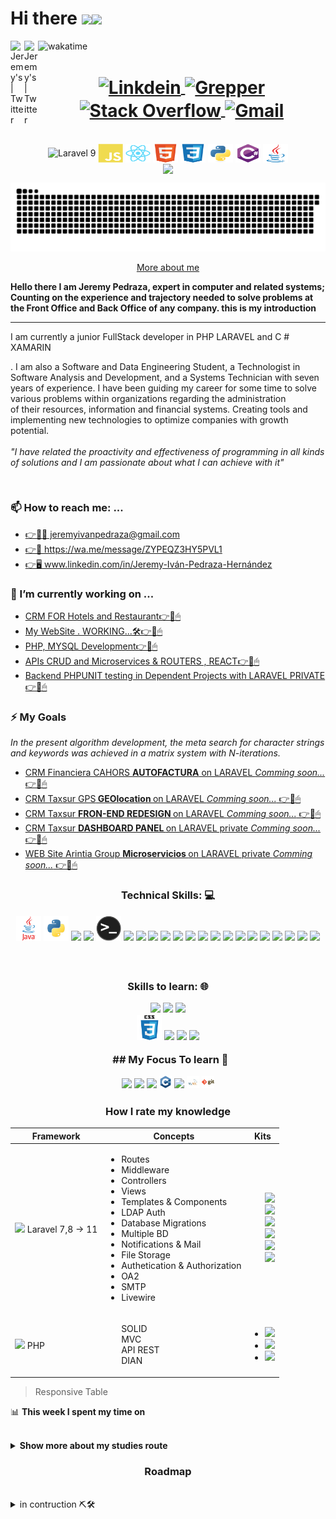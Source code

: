 

# Hi there <img src="https://media.giphy.com/media/hvRJCLFzcasrR4ia7z/giphy.gif" width="25"><img src="https://media.giphy.com/media/xUA7bawPmP2gglnzR6/giphy.gif" width="25">


  
<a href="https://discord.gg/tEFCyJt3">
  <img align="left" alt="Jeremy's | Twitter" width="22" src="https://www.svgrepo.com/show/452188/discord.svg" />

</a>
<a href="https://twitter.com/TechSystemT">
  <img align="left" alt="Jeremy's | Twitter" width="22" src="https://www.svgrepo.com/show/475689/twitter-color.svg" />
</a>



<img src="https://wakatime.com/badge/github/JpdzRamirez/JpdzRamirez.svg" alt="wakatime" />

<br />
 <!-- Social Network -->
<h1 align="center">

  
<a href="www.linkedin.com/in/jeremy-pedraza-72824720b/">
  <img align="center" 
       alt="Linkdein" 
       width="22px" 
       src="https://user-images.githubusercontent.com/55005374/103146171-312a4c00-470b-11eb-8839-992580bb8206.png" />
  </a>

  <a href="https://www.codegrepper.com/app/profile.php?id=404043">
  <img align="center" 
       alt="Grepper" 
       width="22px" 
       src="https://user-images.githubusercontent.com/55005374/103146498-0b537600-4710-11eb-949e-bff2c2ab7391.png" />
  </a>
  
<a href="https://es.stackoverflow.com/users/239041/jeremy-pedraza?tab=profile">
  <img align="center" 
       alt="Stack Overflow" 
       width="22px" 
       src="https://user-images.githubusercontent.com/55005374/103146236-e52bd700-470b-11eb-861e-e6f549b02b88.png" />
  </a>
  
<a href="mailto:jeremyivanpedraza@gmail.com?Subject=%20Servicios%20de%20Programación%20">
  <img align="center" 
       alt="Gmail" 
       width="22px" 
       src="https://user-images.githubusercontent.com/55005374/103146250-0d1b3a80-470c-11eb-8ead-a92232d45d6e.png" />
  </a>
</h1>

<div align="center"><br>
  <img align="center" alt="Laravel 9" height="30" width="40" src="https://github.com/JpdzRamirez/JpdzRamirez/assets/66846214/ba984d51-7f2c-450e-b0e6-6419b2ca3071">
  <img align="center" alt="Javascript" height="30" width="40" src="https://raw.githubusercontent.com/devicons/devicon/master/icons/javascript/javascript-plain.svg">
  <img align="center" alt="React" height="30" width="40" src="https://raw.githubusercontent.com/devicons/devicon/master/icons/react/react-original.svg">
  <img align="center" alt="HTML" height="30" width="40" src="https://raw.githubusercontent.com/devicons/devicon/master/icons/html5/html5-original.svg">
  <img align="center" alt="CSS" height="30" width="40" src="https://raw.githubusercontent.com/devicons/devicon/master/icons/css3/css3-original.svg">
  <img align="center" alt="Python" height="30" width="40" src="https://raw.githubusercontent.com/devicons/devicon/master/icons/python/python-original.svg">
  <img align="center" alt="Csharp" height="30" width="40" src="https://raw.githubusercontent.com/devicons/devicon/master/icons/csharp/csharp-original.svg">
  <img align="center" alt="Java" height="30" width="40" src="https://raw.githubusercontent.com/devicons/devicon/master/icons/java/java-original.svg">
  
</div>

<!-- Background -->

<div align="center" class="author">
    <picture  class="Jeremy">
      <source srcset="/assets/manz.webp">

   <a href="https://github.com/JpdzRamirez/VCProject/tree/main/Resume-Content">

<img align="center" src="https://github.com/user-attachments/assets/137b4fdb-004f-46c1-a1ec-f8a7f149eaac" width="200" href="https://github.com/user-attachments/assets/137b4fdb-004f-46c1-a1ec-f8a7f149eaac" />
</a>
    </picture>
  
  
  
![snake gif](https://github.com/JpdzRamirez/JpdzRamirez/blob/output/github-contribution-grid-snake-dark.svg)
  
  <div align="center" class="more_about">
       <a href="https://github.com/JpdzRamirez/VCProject/tree/main/Resume-Content">More about me</a>
      <div align="left" class="itro">
      <p><strong>Hello there I am Jeremy Pedraza, expert in computer and related systems; Counting on the experience and trajectory needed to solve problems at the Front Office and Back Office of any company. this is my introduction</strong></p>
         </div>
  </div>
    </div>
  </div>



**** 

<p> I am currently a junior FullStack developer in PHP LARAVEL and C # XAMARIN </p>. 
I am also a Software and Data Engineering Student, a Technologist in Software Analysis and Development, and a Systems Technician with seven years of experience.
I have been guiding my career for some time to solve various problems within organizations regarding the administration <br> of their resources, information and financial systems. Creating tools and implementing new technologies to optimize companies with growth potential. <br>
<br>
<em>"I have related the proactivity and effectiveness of programming in all kinds of solutions and I am passionate about what I can achieve with it"</em> </p>
<br>

### 📫 How to reach me: ...
 <ul>
 <li><a href="mailto:jeremyivanpedraza@gmail.com?Subject=%20Servicios%20de%20Programación%20"> 
 👉📩📮 jeremyivanpedraza@gmail.com </a></li>
<li><a href="https://wa.me/message/ZYPEQZ3HY5PVL1"> 
 👉📲 https://wa.me/message/ZYPEQZ3HY5PVL1 </a></li>
  <li><a href="https://www.linkedin.com/public-profile/settings?trk=d_flagship3_profile_self_view_public_profile"> 
👉🖥 www.linkedin.com/in/Jeremy-Iván-Pedraza-Hernández </a></li> 
  </ul>  

 
 ### 🔭 I’m currently working on ... 
 <ul>
  <li><a href="[https://github.com/JpdzRamirez/WebServices/tree/main/Crud%20and%20CV/laravel](https://github.com/JpdzRamirez/JAdmin)"> 
 CRM FOR Hotels and Restaurant👉📎🖱 </a></li>
  <li><a href="[https://github.com/JpdzRamirez/WebServices/tree/main/Crud%20and%20CV/Landing](https://github.com/JpdzRamirez/hv-component-app)"> 
 My WebSite . WORKING...🛠👉📎🖱 </a></li>
  <li><a href="https://github.com/JpdzRamirez/VCProject/tree/main/assets/PHP"> 
 PHP, MYSQL Development👉📎🖱 </a></li>
   <li><a href="https://github.com/JpdzRamirez/crudReact"> 
 APIs CRUD and Microservices & ROUTERS , REACT👉📎🖱 </a></li>
   <li><a href="#"> 
 Backend PHPUNIT testing in Dependent Projects with LARAVEL PRIVATE 👉📎🖱 </a></li>
  
</ul>  

###  ⚡ My Goals

<p> <em>In the present algorithm development, the meta search for character strings and keywords was achieved in a matrix system with N-iterations.</em> </p>
<ul>
   <li><a href="#"> 
     CRM Financiera CAHORS <strong> AUTOFACTURA</strong> on LARAVEL <i> Comming soon...</i> 👉📎🖱 </a></li>
   <li><a href="#"> 
     CRM Taxsur GPS<strong> GEOlocation </strong> on LARAVEL <i> Comming soon...</i> 👉📎🖱 </a></li>
   <li><a href="#"> 
     CRM Taxsur <strong> FRON-END REDESIGN </strong> on LARAVEL <i> Comming soon...</i> 👉📎🖱 </a></li>
   <li><a href="#"> 
     CRM Taxsur <strong> DASHBOARD PANEL </strong> on LARAVEL private <i> Comming soon...</i> 👉📎🖱 </a></li>
   <li><a href="https://github.com/JpdzRamirez/Arintia-Servicios"> 
     WEB Site Arintia Group <strong> Microservicios </strong> on LARAVEL private <i> Comming soon...</i> 👉📎🖱 </a></li>
</ul>  
<!-- Technical Skills -->
<p><H3 align="center"><strong> Technical Skills: 💻 </strong></p>
  
  <code><img height="40" src="https://raw.githubusercontent.com/devicons/devicon/master/icons/java/java-original-wordmark.svg"></code>
  <code><img height="40" src="https://raw.githubusercontent.com/github/explore/80688e429a7d4ef2fca1e82350fe8e3517d3494d/topics/python/python.png"></code>
  <code><img height="40" src="https://user-images.githubusercontent.com/55005374/103146298-d98ce000-470c-11eb-973d-3ff9e1b90561.png"></code>
  <code><img height="40" src="https://user-images.githubusercontent.com/55005374/103146335-3d170d80-470d-11eb-9fce-ff775c77b96b.png"></code>
  <code><img height="40" src="https://raw.githubusercontent.com/github/explore/80688e429a7d4ef2fca1e82350fe8e3517d3494d/topics/terminal/terminal.png"></code>
  <code><img height="40" src="https://user-images.githubusercontent.com/55005374/103146218-b57ccf00-470b-11eb-8fcc-aa46cab9253f.png"></code>
  <code><img height="40" src="https://user-images.githubusercontent.com/55005374/100307358-3c068b00-2f6b-11eb-9f07-e262ad248471.png"></code>
  <code><img height="40" src="https://user-images.githubusercontent.com/55005374/95686171-87cac400-0bb9-11eb-9d49-390f3543a0a6.png"></code>
  <code><img height="40" src="https://user-images.githubusercontent.com/55005374/95686553-d4170380-0bbb-11eb-94f2-c528413c7bad.png"></code>
  <code><img height="40" src="https://user-images.githubusercontent.com/55005374/95686705-d9c11900-0bbc-11eb-87f5-a149b86cde5a.png"></code>
  <code><img height="40" src="https://user-images.githubusercontent.com/55005374/95686779-5fdd5f80-0bbd-11eb-9a0b-8eb90d565518.png"></code>
  <code><img height="40" src="https://user-images.githubusercontent.com/55005374/95687393-a2546b80-0bc0-11eb-8991-c0c72326f29c.png"></code>
  <code><img height="40" src="https://www.pinclipart.com/picdir/middle/519-5198543_vba-training-in-chennai-visual-basic-application-logo.png"></code>
  <code><img height="40" src="https://user-images.githubusercontent.com/55005374/95687670-51de0d80-0bc2-11eb-826b-83fb8c5ec221.png"></code>
  <code><img height="40" src="https://user-images.githubusercontent.com/55005374/100187906-b7eecd80-2eae-11eb-8074-b65db8dfaecb.png"></code>
  <code><img height="40" src="https://user-images.githubusercontent.com/55005374/95688226-c6ff1200-0bc5-11eb-82cc-33e35bcb0910.png"></code>
  <code><img height="40" src="https://user-images.githubusercontent.com/55005374/95688875-5dcdcd80-0bca-11eb-8915-b3cf9791ca3c.png"></code>
  <code><img height="40" src="https://user-images.githubusercontent.com/66846214/135279462-ea26d960-b2b7-42b6-90a2-0bb7fc5ae943.png"></code>
  <code><img height="40" src="https://user-images.githubusercontent.com/66846214/135279239-149c6db6-8b11-42c9-8b0d-dd2aeba6d650.jpg"></code>
  <code><img height="40" src="https://user-images.githubusercontent.com/66846214/135279336-2c4ab718-eac2-4874-bdd5-6eeba13446c1.png"></code>
  <code><img height="40" src="https://user-images.githubusercontent.com/66846214/135279399-d2269c00-eb0e-43a2-9055-0fbdc1c3ec84.png"></code>
  
  </p>
  
&nbsp;  

  <!-- Skills to learn -->
<p><H3 align="center"><strong>Skills to learn: 🌐</strong></p>
  
  <code><img height="40" src="https://github.com/JpdzRamirez/JpdzRamirez/assets/66846214/6044d958-6d78-4dc2-8856-2d920454cdf1"></code>
  <code><img height="40" src="https://github.com/JpdzRamirez/JpdzRamirez/assets/66846214/d918ce1a-1d08-45b7-83eb-855fb642f423"></code>
  <code><img height="40" src="https://github.com/JpdzRamirez/JpdzRamirez/assets/66846214/9f6b87f1-3c18-4d91-8f35-faaba37d3d42"></code>  
  <code><img height="40" src="https://raw.githubusercontent.com/github/explore/80688e429a7d4ef2fca1e82350fe8e3517d3494d/topics/css/css.png"></code> 
  <code><img height="40" src="https://github.com/JpdzRamirez/JpdzRamirez/assets/66846214/e772b107-ea7d-4588-8037-5bab5139b9b8"></code>
  <code><img height="40" src="https://github.com/JpdzRamirez/JpdzRamirez/assets/66846214/0b261538-77ab-40e8-bc8c-3bb15eac587d"></code>
    <code><img height="40" src="https://github.com/JpdzRamirez/JpdzRamirez/assets/66846214/833a220a-73dc-4773-8f3b-6de30f47f8db"></code>
  
  </p>
&nbsp;
## My Focus To learn  🎯

<p align="center">
  
<code><img height="20" src="https://user-images.githubusercontent.com/66846214/113794412-15721100-9710-11eb-91d0-f67003522c2b.png"></code>
<code><img height="20" src="https://user-images.githubusercontent.com/66846214/113794124-764d1980-970f-11eb-962e-4a70a85744d2.png"></code>
<code><img height="20" src="https://user-images.githubusercontent.com/66846214/113794133-7cdb9100-970f-11eb-9b2e-18dbf8360360.png"></code>
<code><img height="20" src="https://raw.githubusercontent.com/github/explore/80688e429a7d4ef2fca1e82350fe8e3517d3494d/topics/cpp/cpp.png"></code>
<code><img height="20" src="https://user-images.githubusercontent.com/66846214/113794614-93361c80-9710-11eb-8373-e425e6df5b9c.png"></code>
<code><img height="20" src="https://raw.githubusercontent.com/github/explore/80688e429a7d4ef2fca1e82350fe8e3517d3494d/topics/mysql/mysql.png"></code>
<code><img height="20" src="https://raw.githubusercontent.com/github/explore/80688e429a7d4ef2fca1e82350fe8e3517d3494d/topics/git/git.png"></code>

</p>


<h3 align="center" >How I rate my knowledge </h3>
<table align="center">
      <thead>
        <tr>
          <th>Framework</th>
          <th>Concepts</th>
          <th>Kits</th>
        </tr>
      <thead>
      <tbody>
        <tr>
          <td>
		<img height="20" src="https://www.svgrepo.com/show/353985/laravel.svg">
		Laravel 7,8 -> 11
	  </td>
          <td>
		  <ul>
			  <li>Routes</li>
			  <li>Middleware</li>
			  <li>Controllers</li>
			  <li>Views</li>
			  <li>Templates & Components</li>
			  <li>LDAP Auth</li>
			  <li>Database Migrations</li>
			  <li>Multiple BD</li>
			  <li>Notifications & Mail</li>
			  <li>File Storage</li>
			  <li>Authetication & Authorization</li>
			  <li>OA2</li>
			  <li>SMTP</li>
			  <li>Livewire</li>
		  </ul>
	  </td>
          <td wrap="hard">
		  <ul style="list-style:none;">
			  <li><img height="20" src="https://www.svgrepo.com/show/374167/vite.svg"></li>
			  <li><img height="20" src="https://jetstream.laravel.com/logo-dark.svg"></li>
			  <li><img height="20" src="https://www.otwo.jp/blog/wp-content/uploads/2022/05/dompdf_main.png"></li>
			  <li><img height="20" src="https://madewithnetworkfra.fra1.digitaloceanspaces.com/spatie-space-production/13051/ziggy-2.jpg"></li>
			  <li><img height="20" src="https://i0.wp.com/www.latirus.com/blog/wp-content/uploads/2020/09/laravel-livewire.png?fit=2220%2C1125&ssl=1"></li>
			  <li><img height="20" src="https://codersfree.nyc3.cdn.digitaloceanspaces.com/posts/laravel-livewire-14-consejos-y-trucos.jpg"></li>
		  </ul> 
	  </td>
        </tr>
	<tr>
	<td>
		<img height="20" src="https://blogs.masterhacks.net/wp-content/uploads/2019/10/masterhacks_php_vulnerabilidad_fpm_nginx.png">
		PHP
	  </td>
	<td wrap="hard">
		  <ul style="list-style:none;">
			  <li>SOLID</li>
			  <li>MVC</li>
			  <li>API REST</li>
			  <li>DIAN</li>
		  </ul> 
	 </td>
	<td wrap="hard">
		  <ul>
			  <li><img height="20" src="https://www.comerline.es/wp-content/uploads/2022/04/1XOMTPWTpDLypkp079p9XXg-970x686.png"></li>
			  <li><img height="20" src="https://encrypted-tbn0.gstatic.com/images?q=tbn:ANd9GcQyUF_NabZxblxlAp2ZtVVV6qJvGCLWy8fzLw&s"></li>
			  <li><img height="20" src="https://media.licdn.com/dms/image/D4D12AQGymHTub6RIRw/article-cover_image-shrink_720_1280/0/1700972779305?e=2147483647&v=beta&t=eE32UCGTtZgdiOp51B40yYDhZx9-pzRtPfHN6QcMd8o"></li>
		  </ul>
	 </td>
	</tr>
      </tbody>
    <table/> 
    <blockquote> Responsive Table </blockquote>



📊 **This week I spent my time on**
<!--START_SECTION:waka-->


<!--END_SECTION:waka-->
<br>

 <details>
  <summary><strong>Show more about my studies route</strong ><H3 align="center"><strong> Roadmap </strong></h3></summary>
  <p align="center">
  <img width="800"  src="https://roadmap.sh/roadmaps/backend.png" class="img__Img-arv17j-0 eVoZod">
  </p>
 </details>
<!--START_SECTION:waka-->
<br>
<details>
  <summary> in contruction ⛏🛠</summary>
<a href="https://github.com/JpdzRamirez/VCProject#readme">
<img align="center" src="https://camo.githubusercontent.com/37514554a55fb90f15eb296a6933fe3c82ee3b340e62a15ac78044b62362d42e/68747470733a2f2f6769746875622d726561646d652d73746174732e76657263656c2e6170702f6170693f757365726e616d653d616e7572616768617a72612673686f775f69636f6e733d7472756526686964653d636f6e74726962732c7072732663616368655f7365636f6e64733d3836343030267468656d653d6275656679" alt="JCS´s favorite languagues/>
</a>
</details>
<br>

### Thought philosophy

<h2 align="center">  Why programming?</h2>
<h3 align="center"><br> It's my sense of life, my choice , I choose, do you choose?</h3> 
<p align="center">
<a href="https://www.youtube.com/watch?v=H7weHFBoWwI">
  <img height="400" width="800px" src="https://user-images.githubusercontent.com/66846214/124176234-409ca000-da74-11eb-9f7f-89404e933abc.png" />
</a>
</p>


<h5 align="center"><br>https://youtu.be/ZNilbE-d15I <em> <br>“What I believe and Who i am </em> </h5>

  <h3 align="center"; color: #3f7320;"><span style="border-bottom: 4px solid #c82828;">Because programming is the very sun that guides me 🛣</h3>
  
  
  <h4 align="center"; color: #3f7320;"><span style="border-bottom: 4px solid #c82828;">"What illuminates me in my greatest despair and my greatest darkness " 🔥</h4>
  
<p align="center">
<img align="center" src="https://media.giphy.com/media/glIbu333nnz7G/giphy.gif" width="354" height="252" alt="Programming gives me hope and makes me trust myself" />
<br>Programming gives me hope and makes me trust myself
</p>


 <h3 align="center"; color: #3f7320;"><span style="border-bottom: 4px solid #c82828;">Programming with ❤</h3>

 <h4 align="center"; color: #3f7320;"><span style="border-bottom: 4px solid #c82828;">It is the Dogma that governs my life"</h4>

<p align="center">
<a href="https://www.youtube.com/watch?v=H7weHFBoWwI">
  <img width="500px" src="https://static2.cbrimages.com/wordpress/wp-content/uploads/2019/07/Isaac-Netero-from-Hunter-X-Hunter.jpg?q=50&fit=crop&w=740&h=370" />
</a>
</p>
  
  <h5 align="center"><br>https://www.youtube.com/watch?v=H7weHFBoWwI <em> <br>“What I believe and Who i am </em> </h5>

 
 


<h3 align="center"; color: #3f7320;"><span style="border-bottom: 4px solid #c82828;">“Writing my life and coding the future I want”🌱</h3>


* Every line of code that I write brings me closer to my happiness and it is really gratifying to know that I am progressing. 
* Every hour, every day that I spend programming is so short, I do not notice how long I have been looking at a screen, I only see that each time I learn something and  immediately discover endless possibilities, infinite knowledge, infinite hours of programming. It's a world to discover.

<p align="center"> <em>The future of excites, is full of possibilities and the text line awaits me to write the future I want</em></p>

Here are some ideas to get you started:


- 🌱 I’m currently learning ...
- 👯 I’m looking to collaborate on ...
- 🤔 I’m looking for help with ...
- 💬 Ask me about ...
- 📫 How to reach me: ...
- 😄 Pronouns: ...
- ⚡ Fun fact: ...
--

    
